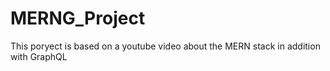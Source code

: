 # MERNG_Project
This poryect is based on a youtube video about the MERN stack in addition with GraphQL
